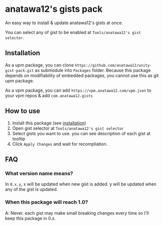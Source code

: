 # anatawa12's gists pack

An easy way to install & update anatawa12's gists at once.

You can select any of gist to be enabled at `Tools/anatawa12's gist selector`.

## Installation

As a upm package, you can clone `https://github.com/anatawa12/unity-gist-pack.git` as submodule into `Packages` folder.
Because this package depends on modifiability of embedded packages, you cannot use this as git upm package.

As a vpm package, you can add `https://vpm.anatawa12.com/vpm.json` to your vpm repos & add `com.anatawa12.gists`

## How to use

1. Install this package (see [installation](#installation))
2. Open gist selector at `Tools/anatawa12's gist selector`
3. Select gists you want to use. you can see description of each gist at tooltip
4. Click `Apply Changes` and wait for recompliation.

## FAQ

### What version name means?

In `0.x.y`, x will be updated when new gist is added. y will be updated when any of the gist is updated.

### When this package will reach 1.0?

A: Never. each gist may make small breaking changes every time so I'll keep this package in 0.x.
